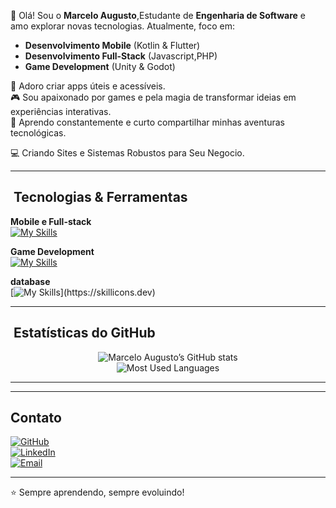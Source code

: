 👋 Olá! Sou o **Marcelo Augusto**,Estudante de **Engenharia de Software** e amo explorar novas tecnologias. Atualmente, foco em:

- **Desenvolvimento Mobile** (Kotlin & Flutter)
-  **Desenvolvimento Full-Stack** (Javascript,PHP) 
- **Game Development** (Unity & Godot)

📱 Adoro criar apps úteis e acessíveis.  
🎮 Sou apaixonado por games e pela magia de transformar ideias em experiências interativas.  
🚀 Aprendo constantemente e curto compartilhar minhas aventuras tecnológicas.

💻 Criando Sites e Sistemas Robustos para Seu Negocio.

---

## ​​ Tecnologias & Ferramentas
 
**Mobile e Full-stack**  
[![My Skills](https://skillicons.dev/icons?i=java,nodejs,js,html,bootstrap,css,php,py,react,vscode,wordpress,tailwind,nuxtjs,figma&theme=light)](https://skillicons.dev)

**Game Development**  
[![My Skills](https://skillicons.dev/icons?i=cpp,gamemakerstudio,robloxstudio)](https://skillicons.dev)

**database**  
[![My Skills](https://skillicons.dev/icons?i=kubernetes,mongodb,mysql,postgres,)](https://skillicons.dev)

---

## ​ Estatísticas do GitHub  
<div align="center">

![Marcelo Augusto’s GitHub stats](https://github-readme-stats.vercel.app/api?username=marcelodevti&show_icons=true&theme=tokyonight)  
![Most Used Languages](https://github-readme-stats.vercel.app/api/top-langs/?username=marcelodevti&layout=compact&theme=tokyonight)

</div>

---



---

##  Contato  
[![GitHub](https://img.shields.io/badge/GitHub-181717?style=for-the-badge&logo=github&logoColor=white)](https://github.com/marcelodevti)  
[![LinkedIn](https://www.linkedin.com/in/marcelo-augusto-38b0382ba/)](/(https://www.linkedin.com/in/marcelo-augusto-38b0382ba/)*/)  
[![Email](https://img.shields.io/badge/Email-D14836?style=for-the-badge&logo=gmail&logoColor=white)](marcelodeveloper.ti@gmail.com)

---

⭐ Sempre aprendendo, sempre evoluindo!
